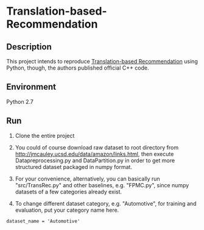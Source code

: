 # Translation-based-Recommendation

## Description
This project intends to reproduce [Translation-based Recommendation](https://arxiv.org/abs/1707.02410) using Python, though, the authors published official C++ code.

## Environment
Python 2.7

## Run
1. Clone the entire project

2. You could of course download raw dataset to root directory from http://jmcauley.ucsd.edu/data/amazon/links.html, then execute Datapreprocessing.py and DataPartition.py in order to get more structured dataset packaged in numpy format.

3. For your convenience, alternatively, you can basically run "src/TransRec.py" and other baselines, e.g. "FPMC.py", since numpy datasets of a few categories already exist.

4. To change different dataset category, e.g. "Automotive", for training and evaluation, put your category name here.
```
dataset_name = 'Automotive'
```
